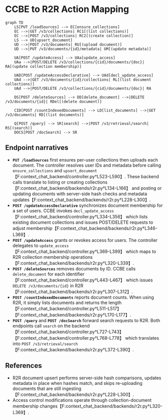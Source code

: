 # CCBE to R2R Action Mapping

```mermaid
graph TD
    LS[PUT /loadSources] --> EC[ensure_collections]
    EC -->|GET /v3/collections| RC1[(list collections)]
    EC -->|POST /v3/collections| RC2[(create collection)]
    LS --> UD[upsert_document]
    UD -->|POST /v3/documents| RU[(upload document)]
    UD -->|PUT /v3/documents/{id}/metadata| UM[(update metadata)]

    UA[POST /updateAccess] --> UAa[update_access]
    UAa -->|POST/DELETE /v3/collections/{cid}/documents/{doc}| RA[(update collection membership)]

    UAD[POST /updateAccessDeclarative] --> UAd[decl_update_access]
    UAd -->|GET /v3/documents/{id}/collections| RL[(list document collections)]
    UAd -->|POST/DELETE /v3/collections/{cid}/documents/{doc}| RA

    DS[POST /deleteSources] --> DD[delete_document] -->|DELETE /v3/documents/{id}| RDel[(delete document)]

    CID[POST /countIndexedDocuments] --> LD[list_documents] -->|GET /v3/documents| RD[(list documents)]

    Q[POST /query] --> SR[search] -->|POST /v3/retrieval/search| RS[(search)]
    DOCS[POST /docSearch] --> SR
```

## Endpoint narratives

 - **`PUT /loadSources`** first ensures per-user collections then uploads each document. The controller resolves user IDs and metadata before calling `ensure_collections` and `upsert_document`【F:context_chat_backend/controller.py†L523-L590】. These backend calls translate to listing or creating collections【F:context_chat_backend/backends/r2r.py†L134-L166】 and posting or updating documents with server-side hash checks and metadata updates【F:context_chat_backend/backends/r2r.py†L228-L300】.
- **`POST /updateAccessDeclarative`** synchronizes document membership for a set of users. CCBE invokes `decl_update_access`【F:context_chat_backend/controller.py†L334-L356】 which lists existing document collections and issues POST/DELETE requests to adjust membership【F:context_chat_backend/backends/r2r.py†L346-L369】.
- **`POST /updateAccess`** grants or revokes access for users. The controller delegates to `update_access`【F:context_chat_backend/controller.py†L369-L399】 which maps to R2R collection membership operations【F:context_chat_backend/backends/r2r.py†L320-L339】.
- **`POST /deleteSources`** removes documents by ID. CCBE calls `delete_document` for each identifier【F:context_chat_backend/controller.py†L443-L467】 which issues `DELETE /v3/documents/{id}` in R2R【F:context_chat_backend/backends/r2r.py†L307-L312】.
- **`POST /countIndexedDocuments`** reports document counts. When using R2R, it simply lists documents and returns the length【F:context_chat_backend/controller.py†L511-L517】【F:context_chat_backend/backends/r2r.py†L170-L177】.
- **`POST /query`** and **`POST /docSearch`** forward search requests to R2R. Both endpoints call `search` on the backend【F:context_chat_backend/controller.py†L727-L743】【F:context_chat_backend/controller.py†L768-L778】 which translates into `POST /v3/retrieval/search`【F:context_chat_backend/backends/r2r.py†L372-L390】.

## References
 - R2R document upsert performs server-side hash comparisons, updates metadata in place when hashes match, and skips re-uploading documents that are still ingesting【F:context_chat_backend/backends/r2r.py†L228-L300】.
- Access control modifications operate through collection-document membership changes【F:context_chat_backend/backends/r2r.py†L320-L369】.
